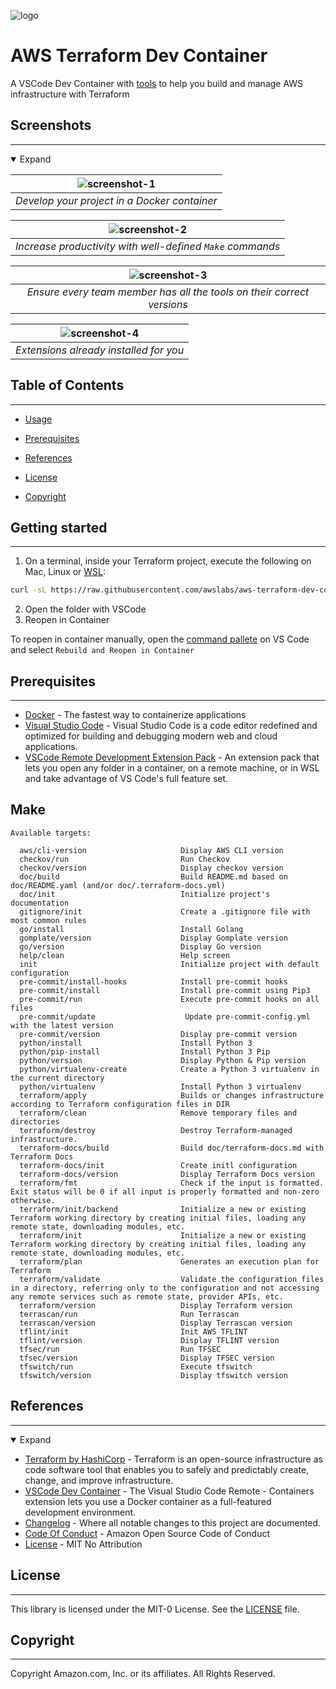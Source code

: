 <!--
  ** DO NOT EDIT THIS FILE
  **
  ** 1) Make all changes to `doc/README.yaml`
  ** 2) Run `make doc/build` to rebuild this file
  **
-->


![logo](doc/logo.png)


<!-- SHIELDS -->


<!-- TITLE & DESCRIPTION -->
# AWS Terraform Dev Container

A VSCode Dev Container with [tools][tools] to help you build and manage AWS infrastructure with Terraform

<!-- SCREENSHOTS -->

## Screenshots
---
<details open>
  <summary>Expand</summary>


| ![screenshot-1](doc/images/screenshot-1.gif) |
|:--:|
| *Develop your project in a Docker container* |

| ![screenshot-2](doc/images/screenshot-2.gif) |
|:--:|
| *Increase productivity with well-defined `Make` commands* |

| ![screenshot-3](doc/images/screenshot-3.gif) |
|:--:|
| *Ensure every team member has all the tools on their correct versions* |

| ![screenshot-4](doc/images/screenshot-4.png) |
|:--:|
| *Extensions already installed for you* |

</details>


## Table of Contents
---


 - [Usage](#usage) 
 - [Prerequisites](#prerequisites) 




 - [References](#references) 
 - [License](#license) 
 - [Copyright](#copyright) 

<!-- USAGE -->

## Getting started
---
1. On a terminal, inside your Terraform project, execute the following on Mac, Linux or [WSL][wsl]:
```bash
curl -sL https://raw.githubusercontent.com/awslabs/aws-terraform-dev-container/main/scripts/init.sh | bash
````
2. Open the folder with VSCode
3. Reopen in Container

To reopen in container manually, open the [command pallete](https://code.visualstudio.com/docs/getstarted/userinterface#_command-palette) on VS Code and select `Rebuild and Reopen in Container`



<!-- PREREQUISITES -->

## Prerequisites
---
- [Docker](https://www.docker.com/products/docker-desktop/) - The fastest way to containerize applications
- [Visual Studio Code](https://code.visualstudio.com/) - Visual Studio Code is a code editor redefined and optimized for building and debugging modern web and cloud applications.
- [VSCode Remote Development Extension Pack](https://marketplace.visualstudio.com/items?itemName=ms-vscode-remote.vscode-remote-extensionpack) - An extension pack that lets you open any folder in a container, on a remote machine, or in WSL and take advantage of VS Code's full feature set.



<!-- INSTALLATION -->


<!-- TESTING -->


<!-- DEPLOYMENT -->


<!-- INCLUDE OTHER DOCS -->

## Make

```
Available targets:

  aws/cli-version                     Display AWS CLI version
  checkov/run                         Run Checkov
  checkov/version                     Display checkov version
  doc/build                           Build README.md based on doc/README.yaml (and/or doc/.terraform-docs.yml)
  doc/init                            Initialize project's documentation
  gitignore/init                      Create a .gitignore file with most common rules
  go/install                          Install Golang
  gomplate/version                    Display Gomplate version
  go/version                          Display Go version
  help/clean                          Help screen
  init                                Initialize project with default configuration
  pre-commit/install-hooks            Install pre-commit hooks
  pre-commit/install                  Install pre-commit using Pip3
  pre-commit/run                      Execute pre-commit hooks on all files
  pre-commit/update                    Update pre-commit-config.yml with the latest version
  pre-commit/version                  Display pre-commit version
  python/install                      Install Python 3
  python/pip-install                  Install Python 3 Pip
  python/version                      Display Python & Pip version
  python/virtualenv-create            Create a Python 3 virtualenv in the current directory
  python/virtualenv                   Install Python 3 virtualenv
  terraform/apply                     Builds or changes infrastructure according to Terraform configuration files in DIR
  terraform/clean                     Remove temporary files and directories
  terraform/destroy                   Destroy Terraform-managed infrastructure.
  terraform-docs/build                Build doc/terraform-docs.md with Terraform Docs
  terraform-docs/init                 Create initl configuration
  terraform-docs/version              Display Terraform Docs version
  terraform/fmt                       Check if the input is formatted. Exit status will be 0 if all input is properly formatted and non-zero otherwise.
  terraform/init/backend              Initialize a new or existing Terraform working directory by creating initial files, loading any remote state, downloading modules, etc.
  terraform/init                      Initialize a new or existing Terraform working directory by creating initial files, loading any remote state, downloading modules, etc.
  terraform/plan                      Generates an execution plan for Terraform
  terraform/validate                  Validate the configuration files in a directory, referring only to the configuration and not accessing any remote services such as remote state, provider APIs, etc.
  terraform/version                   Display Terraform version
  terrascan/run                       Run Terrascan
  terrascan/version                   Display Terrascan version
  tflint/init                         Init AWS TFLINT
  tflint/version                      Display TFLINT version
  tfsec/run                           Run TFSEC
  tfsec/version                       Display TFSEC version
  tfswitch/run                        Execute tfswitch
  tfswitch/version                    Display tfswitch version

```

<!-- TASKS -->


<!-- REFERENCES -->

## References
---
<details open>
  <summary>Expand</summary>

* [Terraform by HashiCorp][terraform] - Terraform is an open-source infrastructure as code software tool that enables you to safely and predictably create, change, and improve infrastructure.
* [VSCode Dev Container][vscode-dev-container] - The Visual Studio Code Remote - Containers extension lets you use a Docker container as a full-featured development environment.
* [Changelog](CHANGELOG.md) - Where all notable changes to this project are documented.
* [Code Of Conduct](CODE_OF_CONDUCT.md) - Amazon Open Source Code of Conduct
* [License](LICENSE) - MIT No Attribution


</details>


<!-- LICENSE -->

## License
---
This library is licensed under the MIT-0 License. See the [LICENSE][license] file.


<!-- COPYRIGHT -->

## Copyright
---
Copyright Amazon.com, Inc. or its affiliates. All Rights Reserved.


<!-- LINKS -->

[docker]: https://www.docker.com/products/docker-desktop/
[vscode-dev-container]: https://code.visualstudio.com/docs/remote/containers
[terraform]: https://www.terraform.io/
[license]: LICENSE
[tools]: TOOLS
[wsl]: https://learn.microsoft.com/en-us/windows/wsl/install


